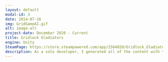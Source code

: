 ```yaml
---
layout: default
modal-id: 3
date: 2014-07-16
img: GridGameAI.gif
alt: image-alt
project-date: December 2020 - Current
title: Gridlock Gladiators
engine: Unity
SteamPage: https://store.steampowered.com/app/2564020/Gridlock_Gladiators/
description: As a solo developer, I generated all of the content with the exception of some art assets. In order to test some game mechanics, I programmed an AI that uses a modified version of monte carlo tree search to learn how to play the game. I also created tools using Unity editor scripting to increase efficiency in animation, character creation, and UI development.
---
```

